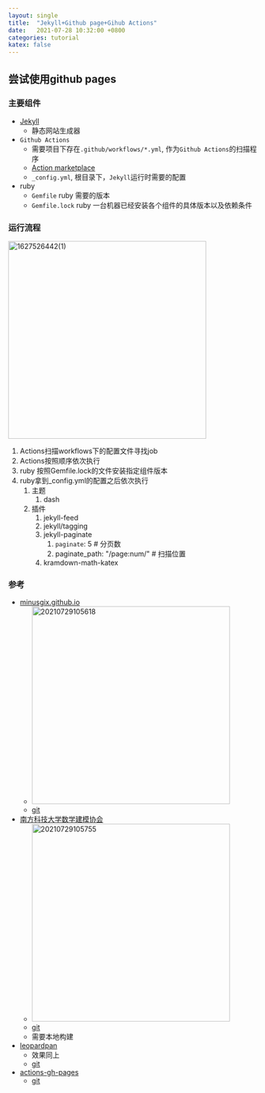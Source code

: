 ```yaml
---
layout: single
title:  "Jekyll+Github page+Gihub Actions"
date:   2021-07-28 10:32:00 +0800
categories: tutorial
katex: false
---
```


## 尝试使用github pages

### 主要组件

- [Jekyll](https://jekyllcn.com)
  - 静态网站生成器
- `Github Actions`
  - 需要项目下存在`.github/workflows/*.yml`, 作为`Github Actions`的扫描程序
  - [Action marketplace](https://github.com/marketplace)
  - `_config.yml`, 根目录下，`Jekyll`运行时需要的配置
- ruby
  - `Gemfile`  ruby 需要的版本
  - `Gemfile.lock` ruby 一台机器已经安装各个组件的具体版本以及依赖条件

### 运行流程

<img src="https://i.loli.net/2021/07/29/weIDpHRvW9XB5Cu.png" width="400px" alt="1627526442(1)">

1. Actions扫描workflows下的配置文件寻找job
2. Actions按照顺序依次执行
3. ruby 按照Gemfile.lock的文件安装指定组件版本
4. ruby拿到_config.yml的配置之后依次执行
   1. 主题
      1. dash
   2. 插件
      1. jekyll-feed
      2. jekyll/tagging
      3. jekyll-paginate
         1. `paginate`: 5 # 分页数
         2. paginate_path: "/page:num/"  # 扫描位置
      4. kramdown-math-katex

### 参考

- [minusgix.github.io](minusgix.github.io)
  - <img src="https://i.loli.net/2021/07/29/dvO7q5fJcZ8CKVg.png" width="400px" alt="20210729105618">
  - [git](https://github.com/MinusGix/minusgix.github.io)
- [南方科技大学数学建模协会](http://mma.iydon.top/)
  - <img src="https://i.loli.net/2021/07/29/S2QE5VHcbLBZK6a.png" width="400px" alt="20210729105755">
  - [git](https://github.com/SUSTech-MMA/sustech-mma.github.io)
  - 需要本地构建
- [leopardpan](https://leopardpan.github.io)
  - 效果同上
  - [git](https://github.com/leopardpan/leopardpan.github.io)
- [actions-gh-pages](https://actions-gh-pages.peaceiris.com/)
  - [git](https://github.com/peaceiris/actions-gh-pages)
